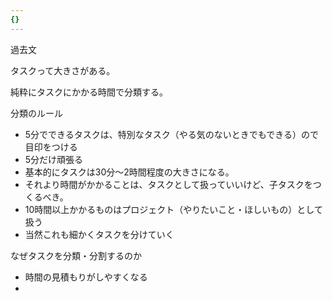 ```yaml
---
{}
---
```

  

  

過去文

タスクって大きさがある。

純粋にタスクにかかる時間で分類する。

分類のルール

- 5分でできるタスクは、特別なタスク（やる気のないときでもできる）ので目印をつける  
- 5分だけ頑張る  
- 基本的にタスクは30分～2時間程度の大きさになる。  
- それより時間がかかることは、タスクとして扱っていいけど、子タスクをつくるべき。  
- 10時間以上かかるものはプロジェクト（やりたいこと・ほしいもの）として扱う  
- 当然これも細かくタスクを分けていく  

なぜタスクを分類・分割するのか

- 時間の見積もりがしやすくなる  
-